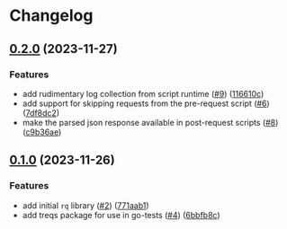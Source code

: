 # Changelog

## [0.2.0](https://github.com/go-rq/rq/compare/v0.1.0...v0.2.0) (2023-11-27)


### Features

* add rudimentary log collection from script runtime ([#9](https://github.com/go-rq/rq/issues/9)) ([116610c](https://github.com/go-rq/rq/commit/116610cffaf35fcc9843a5767c797cebff26c685))
* add support for skipping requests from the pre-request script ([#6](https://github.com/go-rq/rq/issues/6)) ([7df8dc2](https://github.com/go-rq/rq/commit/7df8dc28fe959efb7b0b6823085be40f3d25afd7))
* make the parsed json response available in post-request scripts ([#8](https://github.com/go-rq/rq/issues/8)) ([c9b36ae](https://github.com/go-rq/rq/commit/c9b36aeaf4ad8f45a164901754b6ffb475b711d3))

## [0.1.0](https://github.com/go-rq/rq/compare/v0.0.0...v0.1.0) (2023-11-26)


### Features

* add initial `rq` library ([#2](https://github.com/go-rq/rq/issues/2)) ([771aab1](https://github.com/go-rq/rq/commit/771aab1ce8128f09ff1ed72813f76b8d1ded0a34))
* add treqs package for use in go-tests ([#4](https://github.com/go-rq/rq/issues/4)) ([6bbfb8c](https://github.com/go-rq/rq/commit/6bbfb8cb169749aa6b139c1763fc6449b1115232))

